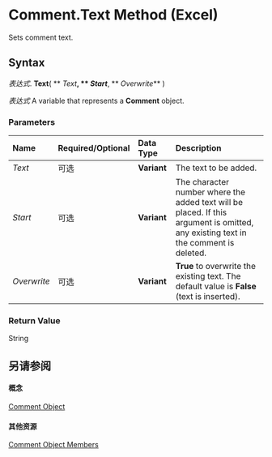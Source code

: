 
# Comment.Text Method (Excel)

Sets comment text.


## Syntax

 _表达式_. **Text**( ** _Text_**, ** _Start_**, ** _Overwrite_** )

 _表达式_ A variable that represents a **Comment** object.


### Parameters



|**Name**|**Required/Optional**|**Data Type**|**Description**|
|:-----|:-----|:-----|:-----|
| _Text_|可选|**Variant**|The text to be added.|
| _Start_|可选|**Variant**|The character number where the added text will be placed. If this argument is omitted, any existing text in the comment is deleted.|
| _Overwrite_|可选|**Variant**|**True** to overwrite the existing text. The default value is **False** (text is inserted).|

### Return Value

String


## 另请参阅


#### 概念


[Comment Object](3627e9be-2a28-9dc5-c822-ad42857134e3.md)
#### 其他资源


[Comment Object Members](http://msdn.microsoft.com/library/b2ed3262-4479-83e9-28a1-8d61870db1f1%28Office.15%29.aspx)